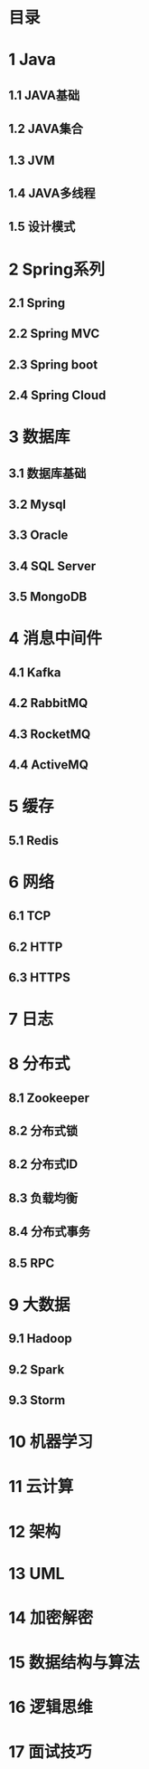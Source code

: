 # 目录 



# 1 Java

## 1.1 JAVA基础 



## 1.2 JAVA集合 



## 1.3 JVM 



## 1.4 JAVA多线程

## 1.5 设计模式

# 2 Spring系列

## 2.1 Spring 

## 2.2 Spring MVC

## 2.3 Spring boot

## 2.4 Spring Cloud

# 3 数据库

## 3.1 数据库基础

## 3.2 Mysql

## 3.3 Oracle

## 3.4 SQL Server

## 3.5 MongoDB

# 4 消息中间件

## 4.1 Kafka

## 4.2 RabbitMQ

## 4.3 RocketMQ

## 4.4 ActiveMQ

# 5 缓存

## 5.1 Redis

# 6 网络

## 6.1 TCP

## 6.2 HTTP

## 6.3 HTTPS

# 7 日志

# 8 分布式

## 8.1 Zookeeper

## 8.2 分布式锁

## 8.2 分布式ID

## 8.3 负载均衡

## 8.4 分布式事务

## 8.5 RPC

# 9 大数据

## 9.1 Hadoop

## 9.2 Spark

## 9.3 Storm

# 10 机器学习

# 11 云计算

# 12 架构

# 13 UML

# 14 加密解密

# 15 数据结构与算法

# 16 逻辑思维

# 17 面试技巧